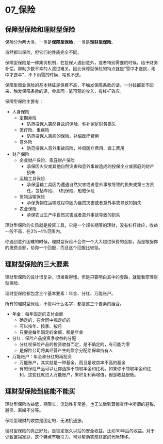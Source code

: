 
# 07_保险

## 保障型保险和理财型保险

保险分为两大类，一类是**保障型保险**，一类是**理财型保险**。

虽然都叫保险，但它们的性质完全不同。

保障型保险是一种集资机制，在投保人遇到意外，或者特别需要的时候，给予财务补偿，帮助少数不幸的人渡过难关。因此保障型保险的特点就是“雪中才送炭，雨中才送伞”，不下雨雪的时候，啥也不送。

保障型商业保险的基本特征是保费不高，不触发保障条款的话，一分钱都拿不回来，触发保障条款的话，会拿回一笔可观的收入，有杠杆效应。

保障型保险主要有：
- 人身保险
  - 定期寿险
    - 防范投保人突然身故的保险，弥补家庭财务损失
  - 医疗险、重疾险
    - 防范投保人患病的保险，补偿医疗费用
  - 意外险
    - 防范投保人意外事故风险，补偿医疗费用、误工费用
- 财产保险
  - 企业财产保险、家庭财产保险
    - 承保因火灾或其他自然灾害和意外事故造成的投保企业或家庭的财产损失
  - 运输工具保险
    - 承保运输工具因为遭遇自然灾害或者意外事故导致的损失或第三方责任，包括车险、飞机保险、船舶保险
  - 货物运输保险
    - 承保货物在运输过程中因为自然灾害或者意外事故导致的损失
  - 农业保险
    - 承保农业生产中自然灾害或者意外事故导致的损失


理财型保险的实质就是投资工具，它是一个超长期限的理财，没有杠杆效应，收益一般不高，在3%~4%范围内。

你遇到意外困难的时候，理财型保险不会你一个大大超过保费的金额，而是根据你的缴费金额，给你一个回报，而且这个回报比较低。

## 理财型保险的三大要素

理财型保险的设计很复杂，很难看得懂。但是只要明白其中的套路，就能看穿理财型保险。


理财型保险都包含三个基本要素：年金、分红、万能账户。

所有的理财型保险，不管叫什么名字，都是这三个要素的组合。

- 年金：每年固定的支付金额
  - 确定的，在合同中规定好的
  - 可以按年、按季、按月
  - 只要是每年固定的金额，都是年金
- 分红：保险产品投资净收益的分配
  - 分红视保险产品的投资收益而定，是不确定的，有可能为零
  - 是保险公司将其经营产生的盈余分配给保单持有人
- 万能账户：年金和分红的再投资
  - 万能账户，其实就是一种基金，而且是收益率不高的基金
  - 有的保险产品可以让你选择不领取年金和红利。如果你不领取年金和红利，这些钱就进入万能账户，累积复利再增值，但是收益很低。

## 理财型保险到底能不能买

理财型保险收益低，期限长，流动性非常差，也无法做到营销宣传中所谓的避税、避债、离婚不分等。

保险型理财的收益是固定的，无法抗通胀。

理财型保险的真正好处，是锁定很久以后的安全收益，比如30年后的收益。对于少数富裕家庭，这个特点有吸引力，可以帮助实现财富的代际转移。
